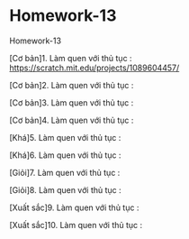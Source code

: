 # Homework-13
Homework-13

[Cơ bản]1. Làm quen với thủ tục : https://scratch.mit.edu/projects/1089604457/

[Cơ bản]2. Làm quen với thủ tục :

[Cơ bản]3. Làm quen với thủ tục :

[Cơ bản]4. Làm quen với thủ tục :

[Khá]5. Làm quen với thủ tục :

[Khá]6. Làm quen với thủ tục :

[Giỏi]7. Làm quen với thủ tục :

[Giỏi]8. Làm quen với thủ tục :

[Xuất sắc]9. Làm quen với thủ tục :

[Xuất sắc]10. Làm quen với thủ tục :
